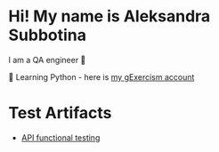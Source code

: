 # Hi! My name is Aleksandra Subbotina

I am a QA engineer 🌱

🐍 Learning Python - here is [my gExercism account](https://exercism.org/profiles/sashasubbotina/solutions?order=newest_first)

# Test Artifacts
- [API functional testing](https://docs.google.com/spreadsheets/d/1IzIng4hjH-hihNgpEbAtvCKx9_6x2-0OSTFoUsPvqjE/edit?gid=2006427015#gid=2006427015)
<!--
**aleksandrasubbotina/aleksandrasubbotina** is a ✨ _special_ ✨ repository because its `README.md` (this file) appears on your GitHub profile.

Here are some ideas to get you started:

- 🔭 I’m currently working on ...
- 🌱 I’m currently learning ...
- 👯 I’m looking to collaborate on ...
- 🤔 I’m looking for help with ...
- 💬 Ask me about ...
- 📫 How to reach me: ...
- 😄 Pronouns: ...
- ⚡ Fun fact: ...
-->
